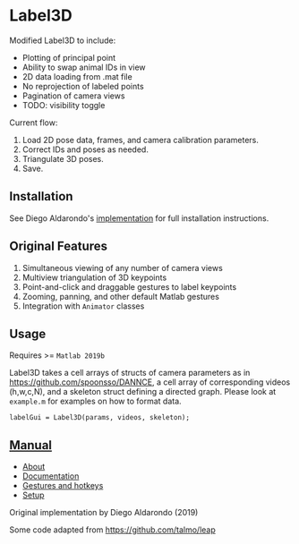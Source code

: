 # Label3D

Modified Label3D to include:
- Plotting of principal point
- Ability to swap animal IDs in view
- 2D data loading from .mat file
- No reprojection of labeled points
- Pagination of camera views
- TODO: visibility toggle

Current flow:
1. Load 2D pose data, frames, and camera calibration parameters.
2. Correct IDs and poses as needed.
3. Triangulate 3D poses.
4. Save.

## Installation

See Diego Aldarondo's [implementation](https://github.com/diegoaldarondo/Label3D) for full installation instructions.

## Original Features
1. Simultaneous viewing of any number of camera views
2. Multiview triangulation of 3D keypoints
3. Point-and-click and draggable gestures to label keypoints
4. Zooming, panning, and other default Matlab gestures
5. Integration with `Animator` classes

## Usage
Requires >= `Matlab 2019b`

Label3D takes a cell arrays of structs of camera parameters as in
https://github.com/spoonsso/DANNCE, a cell array of corresponding videos (h,w,c,N),
and a skeleton struct defining a directed graph. Please look at `example.m`
for examples on how to format data.

```
labelGui = Label3D(params, videos, skeleton);
```

## [Manual](https://github.com/diegoaldarondo/Label3D/wiki)
* [About](https://github.com/diegoaldarondo/Label3D/wiki/About)
* [Documentation](https://github.com/diegoaldarondo/Label3D/wiki/Documentation)
* [Gestures and hotkeys](https://github.com/diegoaldarondo/Label3D/wiki/Gestures-and-hotkeys)
* [Setup](https://github.com/diegoaldarondo/Label3D/wiki/Setup)

Original implementation by Diego Aldarondo (2019)

Some code adapted from https://github.com/talmo/leap
